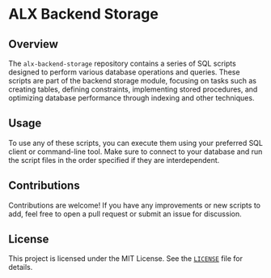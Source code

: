 # ALX Backend Storage

## Overview

The `alx-backend-storage` repository contains a series of SQL scripts designed to perform various database operations and queries. These scripts are part of the backend storage module, focusing on tasks such as creating tables, defining constraints, implementing stored procedures, and optimizing database performance through indexing and other techniques.

## Usage

To use any of these scripts, you can execute them using your preferred SQL client or command-line tool. Make sure to connect to your database and run the script files in the order specified if they are interdependent.

## Contributions

Contributions are welcome! If you have any improvements or new scripts to add, feel free to open a pull request or submit an issue for discussion.

## License

This project is licensed under the MIT License. See the [`LICENSE`](LICENCE) file for details.
